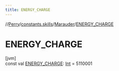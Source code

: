 ```yaml
---
title: ENERGY_CHARGE
---
```

//[Perry](../../../index.html)/[constants.skills](../index.html)/[Marauder](index.html)/[ENERGY_CHARGE](-e-n-e-r-g-y_-c-h-a-r-g-e.html)



# ENERGY_CHARGE



[jvm]\
const val [ENERGY_CHARGE](-e-n-e-r-g-y_-c-h-a-r-g-e.html): [Int](https://kotlinlang.org/api/latest/jvm/stdlib/kotlin/-int/index.html) = 5110001




